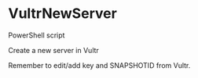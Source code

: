 # VultrNewServer
PowerShell script

Create a new server in Vultr

Remember to edit/add key and SNAPSHOTID from Vultr.
